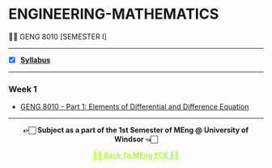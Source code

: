 # ENGINEERING-MATHEMATICS
 👍🏻 GENG 8010 [SEMESTER I]
 
---
 
 - [X] **[Syllabus](https://github.com/Amey-Thakur/ENGINEERING-MATHEMATICS/blob/main/GENG%208010%20%E2%80%93%20Engineering%20Mathematics.pdf)**

---

### Week 1

 - [GENG 8010 - Part 1: Elements of Differential and Difference Equation](https://github.com/Amey-Thakur/ENGINEERING-MATHEMATICS/blob/main/Week%201/Lecture%201.pdf)
 
---

<p align="center"> <b> 👉🏻 Subject as a part of the 1st Semester of MEng @ University of Windsor 👈🏻 <b> </p>
 
<p align="center"><a href='https://github.com/Amey-Thakur/MENG-ELECTRICAL-AND-COMPUTER-ENGINEERING', style='color: greenyellow;'> ✌🏻 Back To MEng ECE ✌🏻</p>
